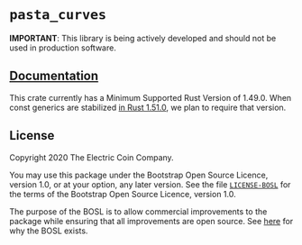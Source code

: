 # `pasta_curves`

**IMPORTANT**: This library is being actively developed and should not be used in production software.

## [Documentation](https://docs.rs/pasta_curves)

This crate currently has a Minimum Supported Rust Version of 1.49.0. When const generics
are stabilized [in Rust 1.51.0](https://github.com/rust-lang/rust/pull/79135), we plan
to require that version.

## License

Copyright 2020 The Electric Coin Company.

You may use this package under the Bootstrap Open Source Licence, version 1.0,
or at your option, any later version. See the file
[`LICENSE-BOSL`](LICENSE-BOSL) for the terms of the Bootstrap Open Source
Licence, version 1.0.

The purpose of the BOSL is to allow commercial improvements to the package
while ensuring that all improvements are open source. See
[here](https://electriccoin.co/blog/introducing-tgppl-a-radically-new-type-of-open-source-license/)
for why the BOSL exists.
